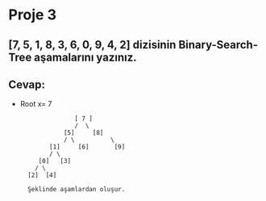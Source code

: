# Proje 3

## [7, 5, 1, 8, 3, 6, 0, 9, 4, 2] dizisinin Binary-Search-Tree aşamalarını yazınız.

## Cevap:

- Root x= 7




                     [ 7 ]
                     /  \
                  [5]     [8]
                  / \          \
              [1]     [6]       [9]
              / \
           [0]   [3]
          / \
        [2]  [4]

        Şeklinde aşamlardan oluşur.